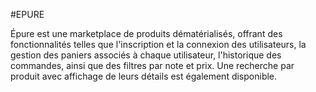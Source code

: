 #EPURE 

Épure est une marketplace de produits dématérialisés, offrant des fonctionnalités telles que l'inscription et la connexion des utilisateurs, la gestion des paniers associés à chaque utilisateur, l'historique des commandes, ainsi que des filtres par note et prix. Une recherche par produit avec affichage de leurs détails est également disponible.
